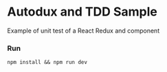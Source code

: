 # Autodux and TDD Sample

Example of unit test of a React Redux and component

### Run

`npm install && npm run dev`
